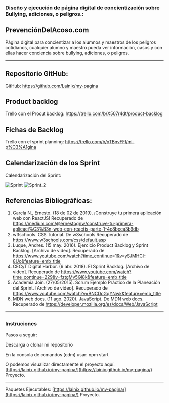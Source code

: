 ### Diseño y ejecución de página digital de concientización sobre Bullying, adiciones, o peligros.:

## PrevenciónDelAcoso.com

Página digital para concientizar a los alumnos y maestros de los peligros cotidianos, cualquier alumno y maestro pueda ver información, casos y con ellas hacer conciencia sobre bullying, adiciones, o peligros.

***
##
## Repositorio GitHub: 

GitHub: https://github.com/Lainix/my-pagina

##
## Product backlog

Trello con el Procut backlog:  https://trello.com/b/X507r4dt/product-backlog

##
## Fichas de Backlog

Trello con el sprint planning: https://trello.com/b/xTBnvFFI/mi-p%C3%A1gina

##
## Calendarización de los Sprint 

Calendarización del Sprint:

![Sprint](./public/sprint.PNG)
![Sprint_2](./public/sprint2.PNG)

##
## Referencias Bibliográficas:

1. García N., Ernesto. (18 de 02 de 2019). ¡Construye tu primera aplicación web con ReactJS! Recuperado de https://medium.com/@ernestognw/construye-tu-primera-aplicaci%C3%B3n-web-con-reactjs-parte-1-4c8bcca3b9db
2. w3schools. CSS Tutorial. De w3schools Recuperado de https://www.w3schools.com/css/default.asp
3. Luque, Andres. (15 may. 2016). Ejercicio Product Backlog y Sprint Backlog. [Archivo de video].  Recuperado de https://www.youtube.com/watch?time_continue=1&v=ySJMHCI-8Uo&feature=emb_title
4. CECyT Digital Harbor. (6 abr. 2018). El Sprint Backlog. [Archivo de video].   Recuperado de https://www.youtube.com/watch?time_continue=229&v=fztgMv5Gl8k&feature=emb_title
5. Academia Join. (27/05/2015). Scrum Ejemplo Práctico de la Planeación del Sprint. [Archivo de video].  Recuperado de https://www.youtube.com/watch?v=BNCDcGqYNwk&feature=emb_title
6. MDN web docs. (11 ago. 2020). JavaScript. De MDN web docs.  Recuperado de  https://developer.mozilla.org/es/docs/Web/JavaScript 


***
##

### Instruciones

Pasos a seguir:

Descarga o clonar mi repositorio

En la consola de comandos (cdm) usar:
npm start


O podemos visualizar directamente el proyecto aquí: [https://lainix.github.io/my-pagina/](https://lainix.github.io/my-pagina/) Proyecto.


***
Paquetes Ejecutables: [https://lainix.github.io/my-pagina/](https://lainix.github.io/my-pagina/) Proyecto.
